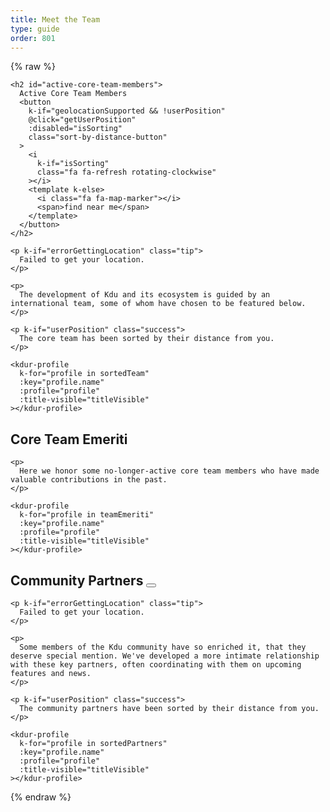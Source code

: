 ```yaml
---
title: Meet the Team
type: guide
order: 801
---
```


{% raw %}

<script id="kdur-profile-template" type="text/template">
  <div class="kdur">
    <div class="avatar">
      <img k-if="profile.imageUrl"
        :src="profile.imageUrl"
        :alt="profile.name" width=80 height=80>
      <img k-else-if="profile.github"
        :src="'https://github.com/' + profile.github + '.png'"
        :alt="profile.name" width=80 height=80>
      <img k-else-if="profile.twitter"
        :src="'https://avatars.io/twitter/' + profile.twitter"
        :alt="profile.name" width=80 height=80>
    </div>
    <div class="profile">
      <h3 :data-official-title="profile.title">
        {{ profile.name }}
        <sup k-if="profile.title && titleVisible" k-html="profile.title"></sup>
      </h3>
      <dl>
        <template k-if="profile.reposOfficial">
          <dt>Core focus</dt>
          <dd>
            <ul>
              <li k-for="repo in profile.reposOfficial">
                <a :href="githubUrl('kdujs', repo)" target=_blank rel="noopener noreferrer">{{ repo.name || repo }}</a>
              </li>
            </ul>
          </dd>
        </template>
        <template k-if="profile.github && profile.reposPersonal">
          <dt>Ecosystem</dt>
          <dd>
            <ul>
              <li k-for="repo in profile.reposPersonal">
                <a :href="githubUrl(profile.github, repo)" target=_blank rel="noopener noreferrer">{{ repo.name || repo }}</a>
              </li>
            </ul>
          </dd>
        </template>
        <template k-if="profile.work">
          <dt>
            <i class="fa fa-briefcase"></i>
            <span class="sr-only">Work</span>
          </dt>
          <dd k-html="workHtml"></dd>
        </template>
        <span k-if="profile.distanceInKm" class="distance">
          <dt>
            <i class="fa fa-map-marker"></i>
            <span class="sr-only">Distance</span>
          </dt>
          <dd>
            About
            <span
              k-if="profile.distanceInKm <= 150"
              :title="profile.name + ' is close enough to commute to your location.'"
              class="user-match"
            >{{ textDistance }} away</span>
            <template k-else>{{ textDistance }} away</template>
            in {{ profile.city }}
          </dd>
        </span>
        <template k-else-if="profile.city">
          <dt>
            <i class="fa fa-map-marker"></i>
            <span class="sr-only">City</span>
          </dt>
          <dd>
            {{ profile.city }}
          </dd>
        </template>
        <template k-if="profile.languages">
          <dt>
            <i class="fa fa-globe"></i>
            <span class="sr-only">Languages</span>
          </dt>
          <dd k-html="languageListHtml" class="language-list"></dd>
        </template>
        <template k-if="profile.links">
          <dt>
            <i class="fa fa-link"></i>
            <span class="sr-only">Links</span>
          </dt>
          <dd>
            <ul>
              <li k-for="link in profile.links">
                <a :href="link" target=_blank>{{ minimizeLink(link) }}</a>
              </li>
            </ul>
          </dd>
        </template>
        <footer k-if="hasSocialLinks" class="social">
          <a class=github k-if="profile.github" :href="githubUrl(profile.github)">
            <i class="fa fa-github"></i>
            <span class="sr-only">Github</span>
          </a>
          <a class=facebook k-if="profile.facebook" :href="'https://www.facebook.com/' + profile.facebook">
            <i class="fa fa-facebook"></i>
            <span class="sr-only">Facebook</span>
          </a>
          <a class=twitter k-if="profile.twitter" :href="'https://twitter.com/' + profile.twitter">
            <i class="fa fa-twitter"></i>
            <span class="sr-only">Twitter</span>
          </a>
          <a class=codepen k-if="profile.codepen" :href="'https://codepen.io/' + profile.codepen">
            <i class="fa fa-codepen"></i>
            <span class="sr-only">CodePen</span>
          </a>
          <a class=linkedin k-if="profile.linkedin" :href="'https://www.linkedin.com/in/' + profile.linkedin">
            <i class="fa fa-linkedin"></i>
            <span class="sr-only">LinkedIn</span>
          </a>
        </footer>
      </dl>
    </div>
  </div>
</script>

<div id="team-members">
  <div class="team">

    <h2 id="active-core-team-members">
      Active Core Team Members
      <button
        k-if="geolocationSupported && !userPosition"
        @click="getUserPosition"
        :disabled="isSorting"
        class="sort-by-distance-button"
      >
        <i
          k-if="isSorting"
          class="fa fa-refresh rotating-clockwise"
        ></i>
        <template k-else>
          <i class="fa fa-map-marker"></i>
          <span>find near me</span>
        </template>
      </button>
    </h2>

    <p k-if="errorGettingLocation" class="tip">
      Failed to get your location.
    </p>

    <p>
      The development of Kdu and its ecosystem is guided by an international team, some of whom have chosen to be featured below.
    </p>

    <p k-if="userPosition" class="success">
      The core team has been sorted by their distance from you.
    </p>

    <kdur-profile
      k-for="profile in sortedTeam"
      :key="profile.name"
      :profile="profile"
      :title-visible="titleVisible"
    ></kdur-profile>

  </div>

  <div class="team">
    <h2 id="core-team-emeriti">
      Core Team Emeriti
    </h2>

    <p>
      Here we honor some no-longer-active core team members who have made valuable contributions in the past.
    </p>

    <kdur-profile
      k-for="profile in teamEmeriti"
      :key="profile.name"
      :profile="profile"
      :title-visible="titleVisible"
    ></kdur-profile>

  </div>

  <div class="team">
    <h2 id="community-partners">
      Community Partners
      <button
        k-if="geolocationSupported && !userPosition"
        @click="getUserPosition"
        :disabled="isSorting"
        class="sort-by-distance-button"
      >
        <i
          k-if="isSorting"
          class="fa fa-refresh rotating-clockwise"
        ></i>
        <template k-else>
          <i class="fa fa-map-marker"></i>
          <span>find near me</span>
        </template>
      </button>
    </h2>

    <p k-if="errorGettingLocation" class="tip">
      Failed to get your location.
    </p>

    <p>
      Some members of the Kdu community have so enriched it, that they deserve special mention. We've developed a more intimate relationship with these key partners, often coordinating with them on upcoming features and news.
    </p>

    <p k-if="userPosition" class="success">
      The community partners have been sorted by their distance from you.
    </p>

    <kdur-profile
      k-for="profile in sortedPartners"
      :key="profile.name"
      :profile="profile"
      :title-visible="titleVisible"
    ></kdur-profile>

  </div>
</div>

<script>
(function () {
  var cityCoordsFor = {
    'Thị trấn Vạn Giã, Vạn Ninh, Khánh Hòa': [12.6893757, 109.2225701]
  }
  var languageNameFor = {
    en: 'English',
    vi: 'Tiếng Việt'
  }

  var team = [{
    name: 'Nguyễn Khánh Duy',
    title: 'Benevolent Dictator For Life',
    city: 'Thị trấn Vạn Giã, Vạn Ninh, Khánh Hòa',
    languages: ['vi', 'en'],
    github: 'khanhduy1407',
    facebook: 'khanhduy1407',
    work: {
      role: 'Creator',
      org: 'Kdu.js'
    },
    reposOfficial: [
      'kdujs/*'
    ],
    links: [
      'https://www.patreon.com/nkduy_dev'
    ]
  }]

  team = team.concat(shuffle([]))

  var emeriti = shuffle([])

  var partners = []

  Kdu.component('kdur-profile', {
    template: '#kdur-profile-template',
    props: {
      profile: Object,
      titleVisible: Boolean
    },
    computed: {
      workHtml: function () {
        var work = this.profile.work
        var html = ''
        if (work.orgUrl) {
          html += '<a href="' + work.orgUrl + '" target="_blank" rel="noopener noreferrer">'
          if (work.org) {
            html += work.org
          } else {
            this.minimizeLink(work.orgUrl)
          }
          html += '</a>'
        } else if (work.org) {
          html += work.org
        }
        if (work.role) {
          if (html.length > 0) {
            html = work.role + ' @ ' + html
          } else {
            html = work.role
          }
        }
        return html
      },
      textDistance: function () {
        var distanceInKm = this.profile.distanceInKm || 0
        if (this.$root.useMiles) {
          return roundDistance(kmToMi(distanceInKm)) + ' miles'
        } else {
          return roundDistance(distanceInKm) + ' km'
        }
      },
      languageListHtml: function () {
        var vm = this
        var nav = window.navigator
        if (!vm.profile.languages) return ''
        var preferredLanguageCode = nav.languages
          // The preferred language set in the browser
          ? nav.languages[0]
          : (
              // The system language in IE
              nav.userLanguage ||
              // The language in the current page
              nav.language
            )
        return (
          '<ul><li>' +
          vm.profile.languages.map(function (languageCode, index) {
            var language = languageNameFor[languageCode]
            if (
              languageCode !== 'en' &&
              preferredLanguageCode &&
              languageCode === preferredLanguageCode.slice(0, 2)
            ) {
              return (
                '<span ' +
                  'class="user-match" ' +
                  'title="' +
                    vm.profile.name +
                    ' can give technical talks in your preferred language.' +
                  '"' +
                '\>' + language + '</span>'
              )
            }
            return language
          }).join('</li><li>') +
          '</li></ul>'
        )
      },
      hasSocialLinks: function () {
        return this.profile.github || this.profile.twitter || this.profile.codepen || this.profile.linkedin
      }
    },
    methods: {
      minimizeLink: function (link) {
        return link
          .replace(/^https?:\/\/(www\.)?/, '')
          .replace(/\/$/, '')
          .replace(/^mailto:/, '')
      },
      /**
       * Generate a GitHub URL using a repo and a handle.
       */
      githubUrl: function (handle, repo) {
        if (repo && repo.url) {
          return repo.url
        }
        if (repo && repo.indexOf('/') !== -1) {
          // If the repo name has a slash, it must be an organization repo.
          // In such a case, we discard the (personal) handle.
          return (
            'https://github.com/' +
            repo.replace(/\/\*$/, '')
          )
        }
        return 'https://github.com/' + handle + '/' + (repo || '')
      }
    }
  })

  new Kdu({
    el: '#team-members',
    data: {
      team: team,
      teamEmeriti: emeriti,
      partners: shuffle(partners),
      geolocationSupported: false,
      isSorting: false,
      errorGettingLocation: false,
      userPosition: null,
      useMiles: false,
      konami: {
        position: 0,
        code: [38, 38, 40, 40, 37, 39, 37, 39, 66, 65]
      }
    },
    computed: {
      sortedTeam: function () {
        return this.sortKdursByDistance(this.team)
      },
      sortedPartners: function () {
        return this.sortKdursByDistance(this.partners)
      },
      titleVisible: function () {
        return this.konami.code.length === this.konami.position
      }
    },
    created: function () {
      var nav = window.navigator
      if ('geolocation' in nav) {
        this.geolocationSupported = true
        var imperialLanguageCodes = [
          'en-US', 'en-MY', 'en-MM', 'en-BU', 'en-LR', 'my', 'bu'
        ]
        if (imperialLanguageCodes.indexOf(nav.language) !== -1) {
          this.useMiles = true
        }
      }
      document.addEventListener('keydown', this.konamiKeydown)
    },
    beforeDestroy: function () {
      document.removeEventListener('keydown', this.konamiKeydown)
    },
    methods: {
      getUserPosition: function () {
        var vm = this
        var nav = window.navigator
        vm.isSorting = true
        nav.geolocation.getCurrentPosition(
          function (position) {
            vm.userPosition = position
            vm.isSorting = false
          },
          function (error) {
            vm.isSorting = false
            vm.errorGettingLocation = true
          },
          {
            enableHighAccuracy: true
          }
        )
      },
      sortKdursByDistance: function (kdurs) {
        var vm = this
        if (!vm.userPosition) return kdurs
        var kdursWithDistances = kdurs.map(function (kdur) {
          var cityCoords = cityCoordsFor[kdur.city]
          if (cityCoords) {
            return Object.assign({}, kdur, {
              distanceInKm: getDistanceFromLatLonInKm(
                vm.userPosition.coords.latitude,
                vm.userPosition.coords.longitude,
                cityCoords[0],
                cityCoords[1]
              )
            })
          }
          return Object.assign({}, kdur, {
            distanceInKm: null
          })
        })
        kdursWithDistances.sort(function (a, b) {
          if (a.distanceInKm && b.distanceInKm) return a.distanceInKm - b.distanceInKm
          if (a.distanceInKm && !b.distanceInKm) return -1
          if (!a.distanceInKm && b.distanceInKm) return 1
          if (a.name < b.name) return -1
          if (a.name > b.name) return 1
        })
        return kdursWithDistances
      },
      konamiKeydown: function (event) {
        if (this.titleVisible) {
          return
        }

        if (event.keyCode !== this.konami.code[this.konami.position++]) {
          this.konami.position = 0
        }
      }
    }
  })

  /**
  * Shuffles array in place.
  * @param {Array} a items The array containing the items.
  */
  function shuffle (a) {
    a = a.concat([])
    if (window.location.hostname === 'localhost') {
      return a
    }
    var j, x, i
    for (i = a.length; i; i--) {
      j = Math.floor(Math.random() * i)
      x = a[i - 1]
      a[i - 1] = a[j]
      a[j] = x
    }
    return a
  }

  /**
  * Calculates great-circle distances between the two points – that is, the shortest distance over the earth’s surface – using the Haversine formula.
  * @param {Number} lat1 The latitude of the 1st location.
  * @param {Number} lon1 The longitute of the 1st location.
  * @param {Number} lat2 The latitude of the 2nd location.
  * @param {Number} lon2 The longitute of the 2nd location.
  */
  function getDistanceFromLatLonInKm(lat1,lon1,lat2,lon2) {
    var R = 6371 // Radius of the earth in km
    var dLat = deg2rad(lat2-lat1)  // deg2rad below
    var dLon = deg2rad(lon2-lon1)
    var a =
      Math.sin(dLat/2) * Math.sin(dLat/2) +
      Math.cos(deg2rad(lat1)) * Math.cos(deg2rad(lat2)) *
      Math.sin(dLon/2) * Math.sin(dLon/2)
    var c = 2 * Math.atan2(Math.sqrt(a), Math.sqrt(1-a))
    var d = R * c // Distance in km
    return d
  }

  function deg2rad(deg) {
    return deg * (Math.PI/180)
  }

  function kmToMi (km) {
    return km * 0.62137
  }

  function roundDistance (num) {
    return Number(Math.ceil(num).toPrecision(2))
  }
})()
</script>

{% endraw %}

